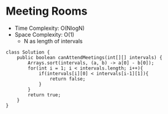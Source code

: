 # Meeting Rooms

- Time Complexity: O(NlogN)
- Space Complexity: O(1)
  - N as length of intervals

```
class Solution {
    public boolean canAttendMeetings(int[][] intervals) {
        Arrays.sort(intervals, (a, b) -> a[0] - b[0]);
        for(int i = 1; i < intervals.length; i++){
            if(intervals[i][0] < intervals[i-1][1]){
                return false;
            }
        }
        return true;
    }
}
```
